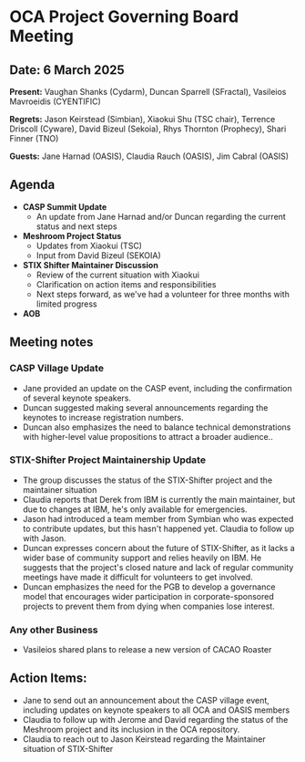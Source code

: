 # OCA Project Governing Board Meeting 

## Date: 6 March 2025

**Present:** Vaughan Shanks (Cydarm), Duncan Sparrell (SFractal), Vasileios Mavroeidis (CYENTIFIC)

**Regrets:** Jason Keirstead (Simbian), Xiaokui Shu (TSC chair), Terrence Driscoll (Cyware), David Bizeul (Sekoia), Rhys Thornton (Prophecy), Shari Finner (TNO)

**Guests:** Jane Harnad (OASIS), Claudia Rauch (OASIS), Jim Cabral (OASIS)

## Agenda

* **CASP Summit Update**  
  * An update from Jane Harnad and/or Duncan regarding the current status and next steps  
* **Meshroom Project Status**  
  * Updates from Xiaokui  (TSC)  
  * Input from David Bizeul (SEKOIA)  
* **STIX Shifter Maintainer Discussion**  
  * Review of the current situation with Xiaokui   
  * Clarification on action items and responsibilities  
  * Next steps forward, as we've had a volunteer for three months with limited progress  
* **AOB**

## Meeting notes

### CASP Village Update

* Jane provided an update on the CASP event, including the confirmation of several keynote speakers.  
* Duncan suggested making several announcements regarding the keynotes to increase registration numbers.  
* Duncan also emphasizes the need to balance technical demonstrations with higher-level value propositions to attract a broader audience..

### STIX-Shifter Project Maintainership Update

* The group discusses the status of the STIX-Shifter project and the maintainer situation  
* Claudia reports that Derek from IBM is currently the main maintainer, but due to changes at IBM, he's only available for emergencies.  
* Jason had introduced a team member from Symbian who was expected to contribute updates, but this hasn't happened yet. Claudia to follow up with Jason.  
* Duncan expresses concern about the future of STIX-Shifter, as it lacks a wider base of community support and relies heavily on IBM. He suggests that the project's closed nature and lack of regular community meetings have made it difficult for volunteers to get involved.  
* Duncan emphasizes the need for the PGB to develop a governance model that encourages wider participation in corporate-sponsored projects to prevent them from dying when companies lose interest.

### Any other Business

* Vasileios shared plans to release a new version of CACAO Roaster

## Action Items:

* Jane to send out an announcement about the CASP village event, including updates on keynote speakers to all OCA and OASIS members  
* Claudia to follow up with Jerome and David regarding the status of the Meshroom project and its inclusion in the OCA repository.  
* Claudia to reach out to Jason Keirstead regarding the Maintainer situation of STIX-Shifter  
  
